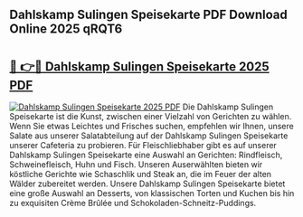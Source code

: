 ## Dahlskamp Sulingen Speisekarte PDF Download Online 2025 qRQT6

# <h2><a href="http://gc6phvq.nevu.top/?p=Dahlskamp+Sulingen+Speisekarte">🔗 👉🔴 Dahlskamp Sulingen Speisekarte 2025 PDF</a></h2>

[![Dahlskamp Sulingen Speisekarte 2025 PDF](https://i.imgur.com/dBaPXMq.png)](http://gc6phvq.nevu.top/?p=Dahlskamp+Sulingen+Speisekarte)
Die Dahlskamp Sulingen Speisekarte ist die Kunst, zwischen einer Vielzahl von Gerichten zu wählen. Wenn Sie etwas Leichtes und Frisches suchen, empfehlen wir Ihnen, unsere Salate aus unserer Salatabteilung auf der Dahlskamp Sulingen Speisekarte unserer Cafeteria zu probieren. Für Fleischliebhaber gibt es auf unserer Dahlskamp Sulingen Speisekarte eine Auswahl an Gerichten: Rindfleisch, Schweinefleisch, Huhn und Fisch. Unseren Auserwählten bieten wir köstliche Gerichte wie Schaschlik und Steak an, die im Feuer der alten Wälder zubereitet werden. Unsere Dahlskamp Sulingen Speisekarte bietet eine große Auswahl an Desserts, von klassischen Torten und Kuchen bis hin zu exquisiten Crème Brûlée und Schokoladen-Schneitz-Puddings.
